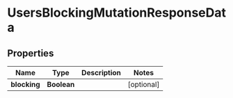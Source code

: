 

# UsersBlockingMutationResponseData


## Properties

Name | Type | Description | Notes
------------ | ------------- | ------------- | -------------
**blocking** | **Boolean** |  |  [optional]



